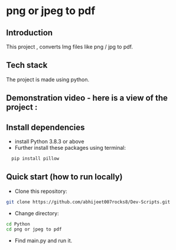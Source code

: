 # png or jpeg to pdf

## Introduction  
This project , converts Img files like png / jpg to pdf.

## Tech stack 

The project is made using python.


## Demonstration video - here is a view of the project :


## Install dependencies
- install Python 3.8.3 or above
- Further install these packages using terminal:

```bash
  pip install pillow
```
## Quick start (how to run locally)

- Clone this repository:
```bash
git clone https://github.com/abhijeet007rocks8/Dev-Scripts.git
```
- Change directory:
```bash
cd Python
cd png or jpeg to pdf
```
- Find main.py and run it.
